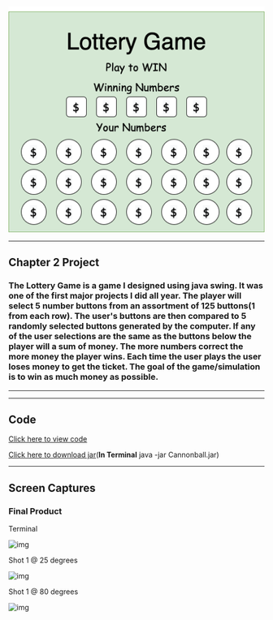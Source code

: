 ![Logo](CONTENTS/Lottery.png)
___

## Chapter 2 Project
### The Lottery Game is a game I designed using java swing. It was one of the first major projects I did all year. The player will select 5 number buttons from an assortment of 125 buttons(1 from each row). The user's buttons are then compared to 5 randomly selected buttons generated by the computer. If any of the user selections are the same as the buttons below the player will a sum of money. The more numbers correct the more money the player wins. Each time the user plays the user loses money to get the ticket. The goal of the game/simulation is to win as much money as possible.

___
___

## Code

[Click here to view code](src)

[Click here to download jar](https://github.com/ethanbowles03/2020-2021Prg2Port/blob/main/Cannon/src/Cannonball.jar?raw=true)(**In Terminal** java -jar Cannonball.jar)

___

## Screen Captures

### Final Product
 
Terminal

![img](CONTENTS/TermShot.png)

Shot 1 @ 25 degrees

![img](CONTENTS/Shot1.png)

Shot 1 @ 80 degrees

![img](CONTENTS/Shot2.png)


